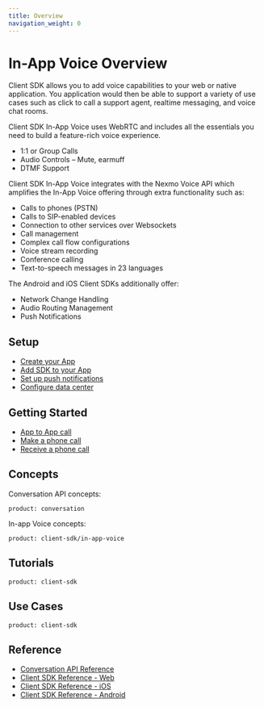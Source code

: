 ```yaml
---
title: Overview
navigation_weight: 0
---
```


# In-App Voice Overview

Client SDK allows you to add voice capabilities to your web or native application. You application would then be able to support a variety of use cases such as click to call a support agent, realtime messaging, and voice chat rooms.

Client SDK In-App Voice uses WebRTC and includes all the essentials you need to build a feature-rich voice experience.

* 1:1 or Group Calls
* Audio Controls – Mute, earmuff
* DTMF Support

Client SDK In-App Voice integrates with the Nexmo Voice API which amplifies the In-App Voice offering through extra functionality such as:

* Calls to phones (PSTN)
* Calls to SIP-enabled devices
* Connection to other services over Websockets
* Call management
* Complex call flow configurations
* Voice stream recording
* Conference calling
* Text-to-speech messages in 23 languages

The Android and iOS Client SDKs additionally offer:

* Network Change Handling
* Audio Routing Management
* Push Notifications

## Setup

* [Create your App](/client-sdk/setup/create-your-application)
* [Add SDK to your App](/client-sdk/setup/add-sdk-to-your-app)
* [Set up push notifications](/client-sdk/setup/set-up-push-notifications)
* [Configure data center](/client-sdk/setup/configure-data-center)

## Getting Started

* [App to App call](/client-sdk/in-app-voice/getting-started/app-to-app-call)
* [Make a phone call](/client-sdk/in-app-voice/getting-started/make-phone-call)
* [Receive a phone call](/client-sdk/in-app-voice/getting-started/receive-phone-call)

## Concepts

Conversation API concepts:

```concept_list
product: conversation
```

In-app Voice concepts:

```concept_list
product: client-sdk/in-app-voice
```

## Tutorials

```tutorials
product: client-sdk
```

## Use Cases

```use_cases
product: client-sdk
```

## Reference

* [Conversation API Reference](/api/conversation)
* [Client SDK Reference - Web](/sdk/client-sdk/javascript)
* [Client SDK Reference - iOS](/sdk/client-sdk/ios)
* [Client SDK Reference - Android](/sdk/client-sdk/android)
